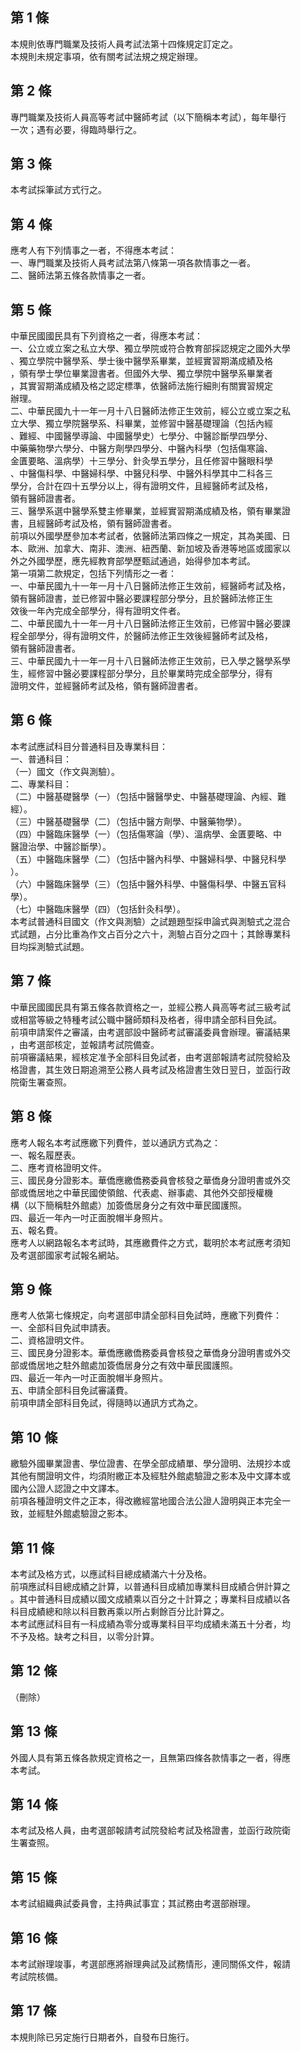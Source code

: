 第 1 條
-------
本規則依專門職業及技術人員考試法第十四條規定訂定之。  
本規則未規定事項，依有關考試法規之規定辦理。

第 2 條
-------
專門職業及技術人員高等考試中醫師考試（以下簡稱本考試），每年舉行  
一次；遇有必要，得臨時舉行之。

第 3 條
-------
本考試採筆試方式行之。

第 4 條
-------
應考人有下列情事之一者，不得應本考試：   
一、專門職業及技術人員考試法第八條第一項各款情事之一者。   
二、醫師法第五條各款情事之一者。

第 5 條
-------
中華民國國民具有下列資格之一者，得應本考試：  
一、公立或立案之私立大學、獨立學院或符合教育部採認規定之國外大學  
    、獨立學院中醫學系、學士後中醫學系畢業，並經實習期滿成績及格  
    ，領有學士學位畢業證書者。但國外大學、獨立學院中醫學系畢業者  
    ，其實習期滿成績及格之認定標準，依醫師法施行細則有關實習規定  
    辦理。  
二、中華民國九十一年一月十八日醫師法修正生效前，經公立或立案之私  
    立大學、獨立學院醫學系、科畢業，並修習中醫基礎理論（包括內經  
    、難經、中國醫學導論、中國醫學史）七學分、中醫診斷學四學分、  
    中藥藥物學六學分、中醫方劑學四學分、中醫內科學（包括傷寒論、  
    金匱要略、溫病學）十三學分、針灸學五學分，且任修習中醫眼科學  
    、中醫傷科學、中醫婦科學、中醫兒科學、中醫外科學其中二科各三  
    學分，合計在四十五學分以上，得有證明文件，且經醫師考試及格，  
    領有醫師證書者。  
三、醫學系選中醫學系雙主修畢業，並經實習期滿成績及格，領有畢業證  
    書，且經醫師考試及格，領有醫師證書者。  
前項以外國學歷參加本考試者，依醫師法第四條之一規定，其為美國、日  
本、歐洲、加拿大、南非、澳洲、紐西蘭、新加坡及香港等地區或國家以  
外之外國學歷，應先經教育部學歷甄試通過，始得參加本考試。  
第一項第二款規定，包括下列情形之一者：  
一、中華民國九十一年一月十八日醫師法修正生效前，經醫師考試及格，  
    領有醫師證書，並已修習中醫必要課程部分學分，且於醫師法修正生  
    效後一年內完成全部學分，得有證明文件者。  
二、中華民國九十一年一月十八日醫師法修正生效前，已修習中醫必要課  
    程全部學分，得有證明文件，於醫師法修正生效後經醫師考試及格，  
    領有醫師證書者。  
三、中華民國九十一年一月十八日醫師法修正生效前，已入學之醫學系學  
    生，經修習中醫必要課程部分學分，且於畢業時完成全部學分，得有  
    證明文件，並經醫師考試及格，領有醫師證書者。

第 6 條
-------
本考試應試科目分普通科目及專業科目：   
一、普通科目：   
（一）國文（作文與測驗）。   
二、專業科目：　　   
（二）中醫基礎醫學（一）（包括中醫醫學史、中醫基礎理論、內經、難  
      經）。  
（三）中醫基礎醫學（二）（包括中醫方劑學、中醫藥物學）。   
（四）中醫臨床醫學（一）（包括傷寒論（學）、溫病學、金匱要略、中  
      醫證治學、中醫診斷學）。  
（五）中醫臨床醫學（二）（包括中醫內科學、中醫婦科學、中醫兒科學  
      ）。  
（六）中醫臨床醫學（三）（包括中醫外科學、中醫傷科學、中醫五官科  
      學）。  
（七）中醫臨床醫學（四）（包括針灸科學）。   
本考試普通科目國文（作文與測驗）之試題題型採申論式與測驗式之混合  
式試題，占分比重為作文占百分之六十，測驗占百分之四十；其餘專業科  
目均採測驗式試題。

第 7 條
-------
中華民國國民具有第五條各款資格之一，並經公務人員高等考試三級考試  
或相當等級之特種考試公職中醫師類科及格者，得申請全部科目免試。  
前項申請案件之審議，由考選部設中醫師考試審議委員會辦理。審議結果  
，由考選部核定，並報請考試院備查。  
前項審議結果，經核定准予全部科目免試者，由考選部報請考試院發給及  
格證書，其生效日期追溯至公務人員考試及格證書生效日翌日，並函行政  
院衛生署查照。　　

第 8 條
-------
應考人報名本考試應繳下列費件，並以通訊方式為之：   
一、報名履歷表。   
二、應考資格證明文件。   
三、國民身分證影本。華僑應繳僑務委員會核發之華僑身分證明書或外交  
    部或僑居地之中華民國使領館、代表處、辦事處、其他外交部授權機  
    構（以下簡稱駐外館處）加簽僑居身分之有效中華民國護照。　　  
四、最近一年內一吋正面脫帽半身照片。   
五、報名費。   
應考人以網路報名本考試時，其應繳費件之方式，載明於本考試應考須知  
及考選部國家考試報名網站。

第 9 條
-------
應考人依第七條規定，向考選部申請全部科目免試時，應繳下列費件：   
一、全部科目免試申請表。   
二、資格證明文件。   
三、國民身分證影本。華僑應繳僑務委員會核發之華僑身分證明書或外交  
    部或僑居地之駐外館處加簽僑居身分之有效中華民國護照。  
四、最近一年內一吋正面脫帽半身照片。   
五、申請全部科目免試審議費。   
前項申請全部科目免試，得隨時以通訊方式為之。

第 10 條
--------
繳驗外國畢業證書、學位證書、在學全部成績單、學分證明、法規抄本或  
其他有關證明文件，均須附繳正本及經駐外館處驗證之影本及中文譯本或  
國內公證人認證之中文譯本。  
前項各種證明文件之正本，得改繳經當地國合法公證人證明與正本完全一  
致，並經駐外館處驗證之影本。

第 11 條
--------
本考試及格方式，以應試科目總成績滿六十分及格。   
前項應試科目總成績之計算，以普通科目成績加專業科目成績合併計算之  
。其中普通科目成績以國文成績乘以百分之十計算之；專業科目成績以各  
科目成績總和除以科目數再乘以所占剩餘百分比計算之。  
本考試應試科目有一科成績為零分或專業科目平均成績未滿五十分者，均  
不予及格。缺考之科目，以零分計算。

第 12 條
--------
（刪除）

第 13 條
--------
外國人具有第五條各款規定資格之一，且無第四條各款情事之一者，得應  
本考試。

第 14 條
--------
本考試及格人員，由考選部報請考試院發給考試及格證書，並函行政院衛  
生署查照。　

第 15 條
--------
本考試組織典試委員會，主持典試事宜；其試務由考選部辦理。

第 16 條
--------
本考試辦理竣事，考選部應將辦理典試及試務情形，連同關係文件，報請  
考試院核備。

第 17 條
--------
本規則除已另定施行日期者外，自發布日施行。

